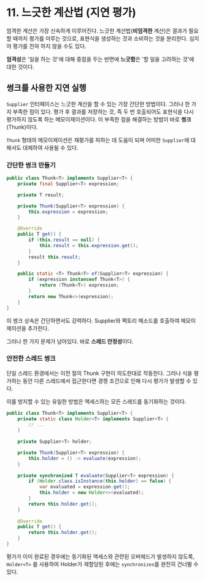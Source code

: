 # 11. 느긋한 계산법 (지연 평가)

엄격한 계산은 가장 신속하게 이루어진다. 
느긋한 계산법(**비엄격한** 계산)은 결과가 필요할 때까지 평가를 미루는 것으로, 표현식을 생성하는 것과 소비하는 것을 분리한다. 심지어 평가를 전혀 하지 않을 수도 있다.

**엄격성**은 '일을 하는 것'에 대해 중점을 두는 반면에 **느긋함**은 '할 일을 고려하는 것'에 대한 것이다.

## 썽크를 사용한 지연 실행

`Supplier` 인터페이스는 느긋한 계산을 할 수 있는 가장 간단한 방법이다. 그러나 한 가지 부족한 점이 있다. 
평가 후 결과를 저장하는 것, 즉 두 번 호출되어도 표현식을 다시 평가하지 않도록 하는 메모이제이션이다. 이 부족한 점을 해결하는 방법이 바로 **썽크**(Thunk)이다.

`Thunk` 형태의 메모이제이션은 재평가를 피하는 데 도움이 되며 어떠한 `Supplier`에 대해서도 대체하여 사용될 수 있다.

### 간단한 썽크 만들기

```java
public class Thunk<T> implements Supplier<T> {
    private final Supplier<T> expression;

    private T result;

    private Thunk(Supplier<T> expression) {
        this.expression = expression;
    }

    @Override
    public T get() {
        if (this.result == null) {
            this.result = this.expression.get();
        }
        result this.result;
    }

    public static <T> Thunk<T> of(Supplier<T> expression) {
        if (expression instanceof Thunk<T>) {
            return (Thunk<T>) expression;
        }
        return new Thunk<>(expression);
    }
}
```
이 썽크 상속은 간단하면서도 강력하다. Supplier<T>와 팩토리 메소드를 호출하여 메모이제이션을 추가한다.

그러나 한 가지 문제가 남아있다. 바로 **스레드 안정성**이다. 


### 안전한 스레드 썽크
단일 스레드 환경에서는 이전 절의 Thunk 구현이 의도한대로 작동한다. 그러나 식을 평가하는 동안 다른 스레드에서 접근한다면 경쟁 조건으로 인해 다시 평가가 발생할 수 있다.

이를 방지할 수 있는 유일한 방법은 액세스하는 모든 스레드를 동기화하는 것이다.

```java
public class Thunk<T> implements Supplier<T> {
    private static class Holder<T> implements Supplier<T> {
        // ...
    }
    
    private Supplier<T> holder;

    private Thunk(Supplier<T> expression) {
        this.holder = () -> evaluate(expression);
    }
    
    private synchronized T evaluate(Supplier<T> expression) {
        if (Holder.class.isInstance(this.holder) == false) {
            var evaluated = expression.get();
            this.holder = new Holder<>(evaluated);
        }
        return this.holder.get();
    }
    
    @Override
    public T get() {
        return this.holder.get();
    }
}
```

평가가 이미 완료된 경우에는 동기화된 액세스와 관련된 오버헤드가 발생하지 않도록, `Holder<T>` 를 사용하여 Holder가 재할당된 후에는 `synchronizes`를 완전히 건너뛸 수 있다.
